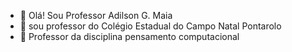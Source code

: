 - 👋 Olá! Sou Professor Adilson G. Maia
- 👀 sou professor do Colégio Estadual do  Campo Natal Pontarolo
- 🌱 Professor da disciplina pensamento computacional


<!---
Professormaia/Professormaia is a ✨ special ✨ repository because its `README.md` (this file) appears on your GitHub profile.
You can click the Preview link to take a look at your changes.
--->
